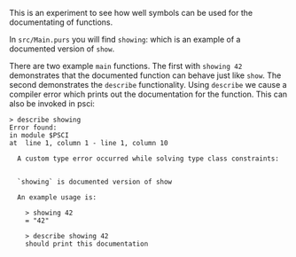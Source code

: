 This is an experiment to see how well symbols can be used for the documentating of functions.

In `src/Main.purs` you will find `showing`: which is an example of a documented version of `show`.

There are two example `main` functions.  The first with `showing 42` demonstrates that the documented function can behave just like `show`.  The second demonstrates the `describe` functionality.  Using `describe` we cause a compiler error which prints out the documentation for the function.  This can also be invoked in psci:

```
> describe showing
Error found:
in module $PSCI
at  line 1, column 1 - line 1, column 10

  A custom type error occurred while solving type class constraints:


  `showing` is documented version of show

  An example usage is:

    > showing 42
    = "42"

    > describe showing 42
    should print this documentation

```
